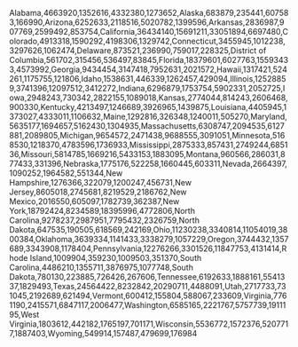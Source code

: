 Alabama,4663920,1352616,4332380,1273652,Alaska,683879,235441,607583,166990,Arizona,6252633,2118516,5020782,1399596,Arkansas,2836987,907769,2599492,853754,California,36434140,15691211,33051894,6697480,Colorado,4913318,1590292,4198306,1329742,Connecticut,3455945,1012238,3297626,1062474,Delaware,873521,236990,759017,228325,District of Columbia,561702,315456,536497,83845,Florida,18379601,6027763,15593433,4573992,Georgia,9434454,3147418,7952631,2021572,Hawaii,1317421,524261,1175755,121806,Idaho,1538631,446339,1262457,429094,Illinois,12528859,3741396,12097512,3412272,Indiana,6296879,1753754,5902331,2052725,Iowa,2948243,730342,2822155,1089018,Kansas,2774044,814243,2606468,900330,Kentucky,4213497,1246689,3926965,1439875,Louisiana,4405945,1373027,4333011,1106632,Maine,1292816,326348,1240011,505270,Maryland,5635177,1694657,5162430,1304935,Massachusetts,6308747,2094535,6127881,2089805,Michigan,9654572,2471438,9688555,3091051,Minnesota,5168530,1218370,4783596,1736933,Mississippi,2875333,857431,2749244,685136,Missouri,5814785,1669216,5433153,1883095,Montana,960566,286031,877433,331396,Nebraska,1775176,522258,1660445,603311,Nevada,2664397,1090252,1964582,551344,New Hampshire,1276366,322079,1200247,456731,New Jersey,8605018,2745681,8219529,2186762,New Mexico,2016550,605097,1782739,362387,New York,18792424,8234589,18395996,4772806,North Carolina,9278237,2987951,7795432,2326759,North Dakota,647535,190505,618569,242169,Ohio,11230238,3340814,11054019,3800384,Oklahoma,3639334,1141433,3338279,1057229,Oregon,3744432,1357689,3343908,1178404,Pennsylvania,12276266,3301526,11847753,4131414,Rhode Island,1009904,359230,1009503,351370,South Carolina,4486210,1355711,3876975,1077748,South Dakota,780130,223885,726426,267606,Tennessee,6192633,1888161,5541337,1829493,Texas,24564422,8232842,20290711,4488091,Utah,2717733,731045,2192689,621494,Vermont,600412,155804,588067,233609,Virginia,7761190,2415571,6847117,2006477,Washington,6585165,2221767,5757739,1911195,West Virginia,1803612,442182,1765197,701171,Wisconsin,5536772,1572376,5207717,1887403,Wyoming,549914,157487,479699,176984